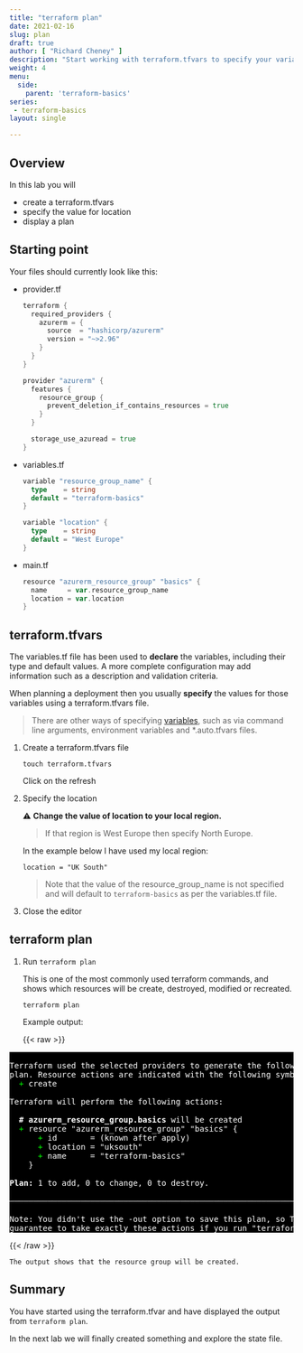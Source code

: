 ```yaml
---
title: "terraform plan"
date: 2021-02-16
slug: plan
draft: true
author: [ "Richard Cheney" ]
description: "Start working with terraform.tfvars to specify your variable values and then use terraform plan to display the actions that Terraform will take."
weight: 4
menu:
  side:
    parent: 'terraform-basics'
series:
 - terraform-basics
layout: single

---
```


## Overview

In this lab you will

* create a terraform.tfvars
* specify the value for location
* display a plan

## Starting point

Your files should currently look like this:

* provider.tf

    ```go
    terraform {
      required_providers {
        azurerm = {
          source  = "hashicorp/azurerm"
          version = "~>2.96"
        }
      }
    }

    provider "azurerm" {
      features {
        resource_group {
          prevent_deletion_if_contains_resources = true
        }
      }

      storage_use_azuread = true
    }
    ```

* variables.tf

    ```go
    variable "resource_group_name" {
      type    = string
      default = "terraform-basics"
    }

    variable "location" {
      type    = string
      default = "West Europe"
    }
    ```

* main.tf

    ```go
    resource "azurerm_resource_group" "basics" {
      name     = var.resource_group_name
      location = var.location
    }
    ```

## terraform.tfvars

The variables.tf file has been used to **declare** the variables, including their type and default values. A more complete configuration may add information such as a description and validation criteria.

When planning a deployment then you usually **specify** the values for those variables using a terraform.tfvars file.

> There are other ways of specifying [variables](https://www.terraform.io/language/values/variables#assigning-values-to-root-module-variables), such as via command line arguments, environment variables and *.auto.tfvars files.

1. Create a terraform.tfvars file

    ```shell
    touch terraform.tfvars
    ```

    Click on the refresh

1. Specify the location

    ⚠️ **Change the value of location to your local region.**

    > If that region is West Europe then specify North Europe.

    In the example below I have used my local region:

    ```shell
    location = "UK South"
    ```

    > Note that the value of the resource_group_name is not specified and will default to `terraform-basics` as per the variables.tf file.

1. Close the editor

## terraform plan

1. Run `terraform plan`

    This is one of the most commonly used terraform commands, and shows which resources will be create, destroyed, modified or recreated.

    ```shell
    terraform plan
    ```

    Example output:

    {{< raw >}}
<pre style="color:white; background-color:black">

Terraform used the selected providers to generate the following execution
plan. Resource actions are indicated with the following symbols:
  <span style="color:lime;">+</span> create

Terraform will perform the following actions:

<span style="font-weight:bold;">  # azurerm_resource_group.basics</span> will be created
  <span style="color:lime;">+</span> resource &quot;azurerm_resource_group&quot; &quot;basics&quot; {
      <span style="color:lime;">+</span> <span style="font-weight:bold;"></span>id       = (known after apply)
      <span style="color:lime;">+</span> <span style="font-weight:bold;"></span>location = &quot;uksouth&quot;
      <span style="color:lime;">+</span> <span style="font-weight:bold;"></span>name     = &quot;terraform-basics&quot;
    }

<span style="font-weight:bold;">Plan:</span> 1 to add, 0 to change, 0 to destroy.
<span style="filter: contrast(70%) brightness(190%);color:dimgray;">
─────────────────────────────────────────────────────────────────────────────</span>

Note: You didn't use the -out option to save this plan, so Terraform can't
guarantee to take exactly these actions if you run &quot;terraform apply&quot; now.
</pre>
{{< /raw >}}

    The output shows that the resource group will be created.

## Summary

You have started using the terraform.tfvar and have displayed the output from `terraform plan`.

In the next lab we will finally created something and explore the state file.
